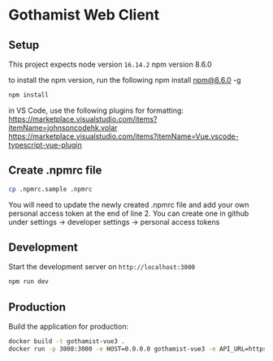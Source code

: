 # Gothamist Web Client

## Setup

This project expects 
node version `16.14.2`
npm version 8.6.0

to install the npm version, run the following
npm install npm@8.6.0 -g

```bash
npm install
```

in VS Code, use the following plugins for formatting:
https://marketplace.visualstudio.com/items?itemName=johnsoncodehk.volar
https://marketplace.visualstudio.com/items?itemName=Vue.vscode-typescript-vue-plugin

## Create .npmrc file

```bash
cp .npmrc.sample .npmrc
```

You will need to update the newly created .npmrc file and add your own personal access token at the end of line 2. You can create one in github under settings -> developer settings -> personal access tokens

## Development

Start the development server on `http://localhost:3000`

```bash
npm run dev
```

## Production

Build the application for production:

```bash
docker build -t gothamist-vue3 .
docker run -p 3000:3000 -e HOST=0.0.0.0 gothamist-vue3 -e API_URL=https://api.demo2.wnyc.net
```
